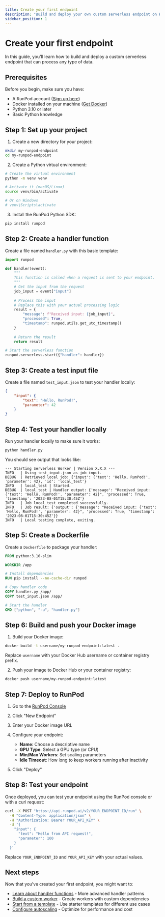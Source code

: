 ```yaml
---
title: Create your first endpoint
description: "Build and deploy your own custom serverless endpoint on RunPod. Learn to set up your environment, create a handler function, and deploy your container to RunPod Serverless."
sidebar_position: 1
---
```


# Create your first endpoint

In this guide, you'll learn how to build and deploy a custom serverless endpoint that can process any type of data.

## Prerequisites

Before you begin, make sure you have:

- A RunPod account ([Sign up here](https://www.runpod.io/console/serverless))
- Docker installed on your machine ([Get Docker](https://docs.docker.com/get-docker/))
- Python 3.10 or later
- Basic Python knowledge

## Step 1: Set up your project

1. Create a new directory for your project:

```bash
mkdir my-runpod-endpoint
cd my-runpod-endpoint
```

2. Create a Python virtual environment:

```bash
# Create the virtual environment
python -m venv venv

# Activate it (macOS/Linux)
source venv/bin/activate

# Or on Windows
# venv\Scripts\activate
```

3. Install the RunPod Python SDK:

```bash
pip install runpod
```

## Step 2: Create a handler function

Create a file named `handler.py` with this basic template:

```python
import runpod

def handler(event):
    """
    This function is called when a request is sent to your endpoint.
    """
    # Get the input from the request
    job_input = event["input"]
    
    # Process the input
    # Replace this with your actual processing logic
    result = {
        "message": f"Received input: {job_input}",
        "processed": True,
        "timestamp": runpod.utils.get_utc_timestamp()
    }
    
    # Return the result
    return result

# Start the serverless function
runpod.serverless.start({"handler": handler})
```

## Step 3: Create a test input file

Create a file named `test_input.json` to test your handler locally:

```json
{
    "input": {
        "text": "Hello, RunPod!",
        "parameter": 42
    }
}
```

## Step 4: Test your handler locally

Run your handler locally to make sure it works:

```bash
python handler.py
```

You should see output that looks like:

```
--- Starting Serverless Worker | Version X.X.X ---
INFO   | Using test_input.json as job input.
DEBUG  | Retrieved local job: {'input': {'text': 'Hello, RunPod!', 'parameter': 42}, 'id': 'local_test'}
INFO   | local_test | Started.
DEBUG  | local_test | Handler output: {'message': "Received input: {'text': 'Hello, RunPod!', 'parameter': 42}", 'processed': True, 'timestamp': '2023-08-01T15:30:45Z'}
INFO   | Job local_test completed successfully.
INFO   | Job result: {'output': {'message': "Received input: {'text': 'Hello, RunPod!', 'parameter': 42}", 'processed': True, 'timestamp': '2023-08-01T15:30:45Z'}}
INFO   | Local testing complete, exiting.
```

## Step 5: Create a Dockerfile

Create a `Dockerfile` to package your handler:

```dockerfile
FROM python:3.10-slim

WORKDIR /app

# Install dependencies
RUN pip install --no-cache-dir runpod

# Copy handler code
COPY handler.py /app/
COPY test_input.json /app/

# Start the handler
CMD ["python", "-u", "handler.py"]
```

## Step 6: Build and push your Docker image

1. Build your Docker image:

```bash
docker build -t username/my-runpod-endpoint:latest .
```

Replace `username` with your Docker Hub username or container registry prefix.

2. Push your image to Docker Hub or your container registry:

```bash
docker push username/my-runpod-endpoint:latest
```

## Step 7: Deploy to RunPod

1. Go to the [RunPod Console](https://www.runpod.io/console/serverless)
2. Click "New Endpoint"
3. Enter your Docker image URL
4. Configure your endpoint:
   - **Name**: Choose a descriptive name
   - **GPU Type**: Select a GPU type (or CPU)
   - **Min/Max Workers**: Set scaling parameters
   - **Idle Timeout**: How long to keep workers running after inactivity

5. Click "Deploy"

## Step 8: Test your endpoint

Once deployed, you can test your endpoint using the RunPod console or with a curl request:

```bash
curl -X POST "https://api.runpod.ai/v2/YOUR_ENDPOINT_ID/run" \
  -H "Content-Type: application/json" \
  -H "Authorization: Bearer YOUR_API_KEY" \
  -d '{
    "input": {
      "text": "Hello from API request!",
      "parameter": 100
    }
  }'
```

Replace `YOUR_ENDPOINT_ID` and `YOUR_API_KEY` with your actual values.

## Next steps

Now that you've created your first endpoint, you might want to:

- [Learn about handler functions](/docs/serverless/build/handler-functions) - More advanced handler patterns
- [Build a custom worker](/docs/serverless/build/custom-workers) - Create workers with custom dependencies
- [Start from a template](/docs/serverless/build/from-template) - Use starter templates for different use cases
- [Configure autoscaling](/docs/serverless/manage/scaling) - Optimize for performance and cost 